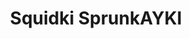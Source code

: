 ---
slug: squidki-sprunkayki
title: Squidki SprunkAYKI
description: "Squidki SprunkAYKI is an exciting online game. Play for free directly in your browser!"
icon: /images/new_mods/Sprunki SprunkAYKI.png
url: https://wowtbc.net/sprunkin/sprunkayki1/index.html
previewImage: /images/new_mods/Sprunki SprunkAYKI.png
type: new mods

# SEO配置
seo:
  title: "Squidki SprunkAYKI - Play Free Online Game | Fun Browser Games"
  description: "Squidki SprunkAYKI - Play this fun online game for free in your browser. No download required!"
  ogImage: "/images/new_mods/Sprunki SprunkAYKI.png"
  keywords: "squidki-sprunkayki, online game, browser game, free game, new mods game, play online"

videoUrls:
  - https://www.youtube.com/embed/example1
  - https://www.youtube.com/embed/example2

whyPlay:
  title: "Why Play Squidki SprunkAYKI?"
  items:
    - "Immersive Gameplay: Squidki SprunkAYKI offers an engaging and immersive gaming experience that will keep you entertained for hours"
    - "Challenging Levels: Test your skills with increasingly difficult challenges and obstacles"
    - "Beautiful Graphics: Enjoy stunning visuals and smooth animations that bring the game world to life"
    - "Regular Updates: New content and features are added regularly to keep the game fresh and exciting"
    - "Free to Play: Experience all the fun without spending a penny"
    - "Community Features: Connect with other players, share strategies, and compete for high scores"
    - "Cross-Platform: Play on any device with a web browser, no downloads required"

features:
  title: "Key Features of Squidki SprunkAYKI"
  image: "/images/new_mods/Sprunki SprunkAYKI.png"
  items:
    - "Intuitive Controls: Easy to learn controls make Squidki SprunkAYKI accessible for players of all skill levels"
    - "Multiple Game Modes: Enjoy various gameplay options that provide different challenges and experiences"
    - "Character Customization: Personalize your gaming experience with unique characters and items"
    - "Achievement System: Complete special tasks to earn rewards and recognition"
    - "Leaderboards: Compete with players worldwide and see who can achieve the highest scores"

characteristics:
  title: "Game Characteristics"
  image: "/images/new_mods/Sprunki SprunkAYKI.png"
  items:
    - "Genre: New mods game with elements of strategy and skill"
    - "Difficulty: Suitable for both casual gamers and those seeking a challenge"
    - "Play Time: Quick sessions or extended gameplay, depending on your preference"
    - "Art Style: Vibrant and engaging visuals that enhance the gaming experience"
    - "Sound Design: Immersive audio that complements the gameplay perfectly"

info: "Squidki SprunkAYKI is an exciting online game that offers players a unique and engaging gaming experience. With its intuitive controls, stunning visuals, and challenging gameplay, Squidki SprunkAYKI provides hours of entertainment for players of all ages and skill levels. Whether you're looking for a quick gaming session during a break or an extended play session, Squidki SprunkAYKI delivers an immersive experience that will keep you coming back for more. The game features multiple levels of increasing difficulty, ensuring that players are constantly challenged as they progress. With regular updates adding new content and features, Squidki SprunkAYKI remains fresh and exciting, providing endless entertainment options for its growing community of players."

howToPlayIntro: "Welcome to Squidki SprunkAYKI! This guide will walk you through the basics and help you master the game. Whether you're a beginner or looking to improve your skills, these tips and instructions will enhance your gaming experience."

howToPlaySteps:
  - title: "Getting Started"
    description: "Begin your Squidki SprunkAYKI adventure by familiarizing yourself with the controls. Use your keyboard or mouse to navigate through the game interface. The tutorial will guide you through the basic mechanics and help you understand the objectives."
  - title: "Understanding the Objectives"
    description: "In Squidki SprunkAYKI, your main goal is to progress through levels by completing specific objectives. Each level presents unique challenges that require different strategies and approaches."
  - title: "Mastering the Controls"
    description: "Practice using the controls to improve your precision and reaction time. Squidki SprunkAYKI requires quick reflexes and strategic thinking to overcome obstacles and defeat opponents."
  - title: "Utilizing Power-ups"
    description: "Collect power-ups throughout the game to enhance your abilities and overcome difficult challenges. Each power-up offers unique advantages that can be crucial for success."
  - title: "Developing Strategies"
    description: "As you progress in Squidki SprunkAYKI, develop effective strategies for different scenarios. Analyze patterns, anticipate challenges, and adapt your approach to maximize your performance."

faq:
  title: "Frequently Asked Questions about Squidki SprunkAYKI"
  items:
    - question: "Is Squidki SprunkAYKI free to play?"
      answer: "Yes, Squidki SprunkAYKI is completely free to play directly in your web browser. No downloads or purchases are required to enjoy the full game experience."
    - question: "Can I play Squidki SprunkAYKI on mobile devices?"
      answer: "Yes, Squidki SprunkAYKI is optimized for both desktop and mobile play. You can enjoy the game on any device with a web browser and internet connection."
    - question: "Are there any in-game purchases?"
      answer: "While Squidki SprunkAYKI is free to play, there may be optional in-game purchases available for cosmetic items or additional features that don't affect core gameplay."
    - question: "How often is Squidki SprunkAYKI updated?"
      answer: "The developers regularly update Squidki SprunkAYKI with new content, features, and improvements based on player feedback and game performance."
    - question: "Can I play Squidki SprunkAYKI offline?"
      answer: "Currently, Squidki SprunkAYKI requires an internet connection to play as it's a browser-based online game."
    - question: "Is Squidki SprunkAYKI suitable for children?"
      answer: "Yes, Squidki SprunkAYKI is designed to be family-friendly and suitable for players of all ages."
    - question: "How do I report bugs or issues?"
      answer: "If you encounter any problems while playing Squidki SprunkAYKI, you can report them through the game's support page or contact the developers directly through their website."
    - question: "Still Have Questions?"
      answer: "If you have additional questions about Squidki SprunkAYKI that aren't covered in this FAQ, please visit our support center or contact our customer service team for assistance."
---